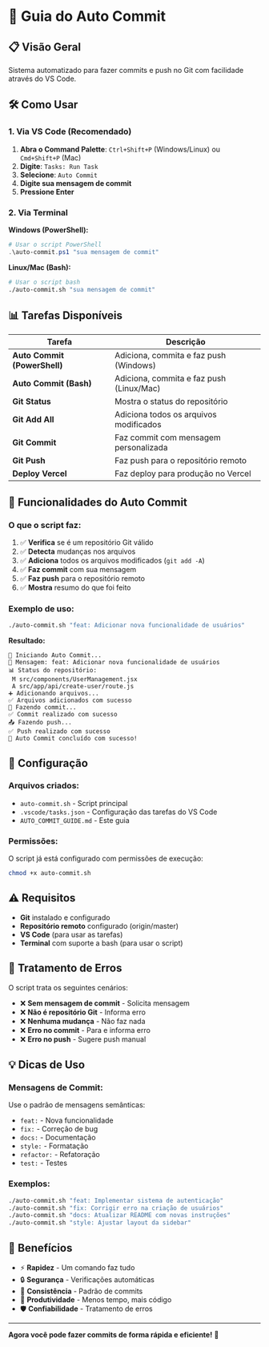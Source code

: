# 🚀 Guia do Auto Commit

## 📋 Visão Geral

Sistema automatizado para fazer commits e push no Git com facilidade através do VS Code.

## 🛠️ Como Usar

### **1. Via VS Code (Recomendado)**

1. **Abra o Command Palette**: `Ctrl+Shift+P` (Windows/Linux) ou `Cmd+Shift+P` (Mac)
2. **Digite**: `Tasks: Run Task`
3. **Selecione**: `Auto Commit`
4. **Digite sua mensagem de commit**
5. **Pressione Enter**

### **2. Via Terminal**

**Windows (PowerShell):**
```powershell
# Usar o script PowerShell
.\auto-commit.ps1 "sua mensagem de commit"
```

**Linux/Mac (Bash):**
```bash
# Usar o script bash
./auto-commit.sh "sua mensagem de commit"
```

## 📊 Tarefas Disponíveis

| Tarefa | Descrição |
|--------|-----------|
| **Auto Commit (PowerShell)** | Adiciona, commita e faz push (Windows) |
| **Auto Commit (Bash)** | Adiciona, commita e faz push (Linux/Mac) |
| **Git Status** | Mostra o status do repositório |
| **Git Add All** | Adiciona todos os arquivos modificados |
| **Git Commit** | Faz commit com mensagem personalizada |
| **Git Push** | Faz push para o repositório remoto |
| **Deploy Vercel** | Faz deploy para produção no Vercel |

## 🎯 Funcionalidades do Auto Commit

### **O que o script faz:**

1. ✅ **Verifica** se é um repositório Git válido
2. ✅ **Detecta** mudanças nos arquivos
3. ✅ **Adiciona** todos os arquivos modificados (`git add -A`)
4. ✅ **Faz commit** com sua mensagem
5. ✅ **Faz push** para o repositório remoto
6. ✅ **Mostra** resumo do que foi feito

### **Exemplo de uso:**

```bash
./auto-commit.sh "feat: Adicionar nova funcionalidade de usuários"
```

**Resultado:**
```
🚀 Iniciando Auto Commit...
📝 Mensagem: feat: Adicionar nova funcionalidade de usuários
📊 Status do repositório:
 M src/components/UserManagement.jsx
 A src/app/api/create-user/route.js
➕ Adicionando arquivos...
✅ Arquivos adicionados com sucesso
💾 Fazendo commit...
✅ Commit realizado com sucesso
📤 Fazendo push...
✅ Push realizado com sucesso
🎉 Auto Commit concluído com sucesso!
```

## 🔧 Configuração

### **Arquivos criados:**

- `auto-commit.sh` - Script principal
- `.vscode/tasks.json` - Configuração das tarefas do VS Code
- `AUTO_COMMIT_GUIDE.md` - Este guia

### **Permissões:**

O script já está configurado com permissões de execução:
```bash
chmod +x auto-commit.sh
```

## ⚠️ Requisitos

- **Git** instalado e configurado
- **Repositório remoto** configurado (origin/master)
- **VS Code** (para usar as tarefas)
- **Terminal** com suporte a bash (para usar o script)

## 🚨 Tratamento de Erros

O script trata os seguintes cenários:

- ❌ **Sem mensagem de commit** - Solicita mensagem
- ❌ **Não é repositório Git** - Informa erro
- ❌ **Nenhuma mudança** - Não faz nada
- ❌ **Erro no commit** - Para e informa erro
- ❌ **Erro no push** - Sugere push manual

## 💡 Dicas de Uso

### **Mensagens de Commit:**

Use o padrão de mensagens semânticas:
- `feat:` - Nova funcionalidade
- `fix:` - Correção de bug
- `docs:` - Documentação
- `style:` - Formatação
- `refactor:` - Refatoração
- `test:` - Testes

### **Exemplos:**

```bash
./auto-commit.sh "feat: Implementar sistema de autenticação"
./auto-commit.sh "fix: Corrigir erro na criação de usuários"
./auto-commit.sh "docs: Atualizar README com novas instruções"
./auto-commit.sh "style: Ajustar layout da sidebar"
```

## 🎉 Benefícios

- ⚡ **Rapidez** - Um comando faz tudo
- 🔒 **Segurança** - Verificações automáticas
- 📝 **Consistência** - Padrão de commits
- 🚀 **Produtividade** - Menos tempo, mais código
- 🛡️ **Confiabilidade** - Tratamento de erros

---

**Agora você pode fazer commits de forma rápida e eficiente!** 🚀

